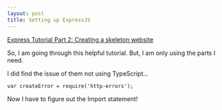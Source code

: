 ```yaml
---
layout: post
title: Setting up ExpressJS
---
```


[Express Tutorial Part 2: Creating a skeleton website](https://developer.mozilla.org/en-US/docs/Learn/Server-side/Express_Nodejs/skeleton_website)

So, I am going through this helpful tutorial.  But, I am only using the parts I need.

I did find the issue of them not using TypeScript...

`var createError = require('http-errors');`

Now I have to figure out the Import statement!


